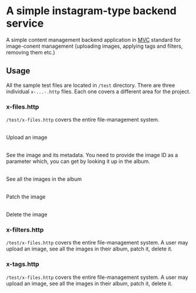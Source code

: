 # A simple instagram-type backend service

A simple content management backend application in [MVC](https://en.wikipedia.org/wiki/Model%E2%80%93view%E2%80%93controller) standard for image-conent management (uploading images, applying tags and filters, removing them etc.)

## Usage

All the sample test files are located in `/test` directory. There are three individual `x-...-.http` files. Each one covers a different area for the project.

### x-files.http
`/test/x-files.http` covers the entire file-management system. 

<br>Upload an image

<br>See the image and its metadata. You need to provide the image ID as a parameter which, you can get by looking it up in the album.

<br>See all the images in the album

<br>Patch the image

<br>Delete the image

### x-filters.http
`/test/x-files.http` covers the entire file-management system. A user may upload an image, see all the images in their album, patch it, delete it.

### x-tags.http
`/test/x-files.http` covers the entire file-management system. A user may upload an image, see all the images in their album, patch it, delete it.
